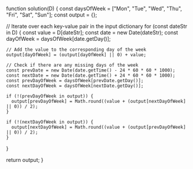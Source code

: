 function solution(D) {
  const daysOfWeek = ["Mon", "Tue", "Wed", "Thu", "Fri", "Sat", "Sun"];
  const output = {};

  // Iterate over each key-value pair in the input dictionary
  for (const dateStr in D) {
    const value = D[dateStr];
    const date = new Date(dateStr);
    const dayOfWeek = daysOfWeek[date.getDay()];

    // Add the value to the corresponding day of the week
    output[dayOfWeek] = (output[dayOfWeek] || 0) + value;

    // Check if there are any missing days of the week
    const prevDate = new Date(date.getTime() - 24 * 60 * 60 * 1000);
    const nextDate = new Date(date.getTime() + 24 * 60 * 60 * 1000);
    const prevDayOfWeek = daysOfWeek[prevDate.getDay()];
    const nextDayOfWeek = daysOfWeek[nextDate.getDay()];

    if (!(prevDayOfWeek in output)) {
      output[prevDayOfWeek] = Math.round((value + (output[nextDayOfWeek] || 0)) / 2);
    }

    if (!(nextDayOfWeek in output)) {
      output[nextDayOfWeek] = Math.round((value + (output[prevDayOfWeek] || 0)) / 2);
    }
  }

  return output;
}
